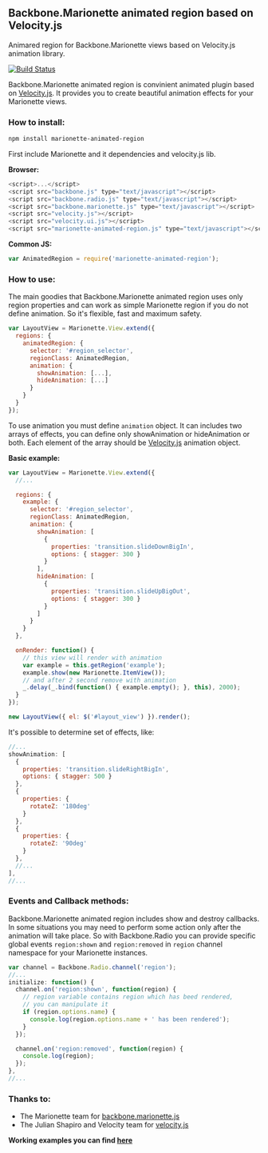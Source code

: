## Backbone.Marionette animated region based on Velocity.js

Animared region for Backbone.Marionette views based on Velocity.js animation library.

[![Build Status](https://travis-ci.org/maratfakhreev/marionette-animated-region.svg?branch=master)](https://travis-ci.org/maratfakhreev/marionette-animated-region)

Backbone.Marionette animated region is convinient animated plugin based on [Velocity.js](http://velocityjs.org). It provides you to create beautiful animation effects for your Marionette views.

### How to install:

```bash
npm install marionette-animated-region
```

First include Marionette and it dependencies and velocity.js lib.

**Browser:**
```javascript
<script>...</script>
<script src="backbone.js" type="text/javascript"></script>
<script src="backbone.radio.js" type="text/javascript"></script>
<script src="backbone.marionette.js" type="text/javascript"></script>
<script src="velocity.js"></script>
<script src="velocity.ui.js"></script>
<script src="marionette-animated-region.js" type="text/javascript"></script>
```

**Common JS:**
```javascript
var AnimatedRegion = require('marionette-animated-region');
```

### How to use:

The main goodies that Backbone.Marionette animated region uses only region properties and can work as simple Marionette region if you do not define animation. So it's flexible, fast and maximum safety.

```javascript
var LayoutView = Marionette.View.extend({
  regions: {
    animatedRegion: {
      selector: '#region_selector',
      regionClass: AnimatedRegion,
      animation: {
        showAnimation: [...],
        hideAnimation: [...]
      }
    }
  }
});
```

To use animation you must define `animation` object. It can includes two arrays of effects, you can define only showAnimation or hideAnimation or both. Each element of the array should be [Velocity.js](http://velocityjs.org) animation object.

**Basic example:**
```javascript
var LayoutView = Marionette.View.extend({
  //...

  regions: {
    example: {
      selector: '#region_selector',
      regionClass: AnimatedRegion,
      animation: {
        showAnimation: [
          {
            properties: 'transition.slideDownBigIn',
            options: { stagger: 300 }
          }
        ],
        hideAnimation: [
          {
            properties: 'transition.slideUpBigOut',
            options: { stagger: 300 }
          }
        ]
      }
    }
  },

  onRender: function() {
    // this view will render with animation
    var example = this.getRegion('example');
    example.show(new Marionette.ItemView());
    // and after 2 second remove with animation
    _.delay(_.bind(function() { example.empty(); }, this), 2000);
  }
});

new LayoutView({ el: $('#layout_view') }).render();
```

It's possible to determine set of effects, like:
```javascript
//...
showAnimation: [
  {
    properties: 'transition.slideRightBigIn',
    options: { stagger: 500 }
  },
  {
    properties: {
      rotateZ: '180deg'
    }
  },
  {
    properties: {
      rotateZ: '90deg'
    }
  },
  //...
],
//...
```

### Events and Callback methods:

Backbone.Marionette animated region includes show and destroy callbacks. In some situations you may need to perform some action only after the animation will take place. So with Backbone.Radio you can provide specific global events `region:shown` and `region:removed` in `region` channel namespace for your Marionette instances.

```javascript
var channel = Backbone.Radio.channel('region');
//...
initialize: function() {
  channel.on('region:shown', function(region) {
    // region variable contains region which has beed rendered,
    // you can manipulate it
    if (region.options.name) {
      console.log(region.options.name + ' has been rendered');
    }
  });

  channel.on('region:removed', function(region) {
    console.log(region);
  });
},
//...
```

### Thanks to:

* The Marionette team for [backbone.marionette.js](http://marionettejs.com)
* The Julian Shapiro and Velocity team for [velocity.js](http://julian.com/research/velocity/)

**Working examples you can find [here](https://github.com/maratfakhreev/marionette-animated-region/tree/master/examples)**
